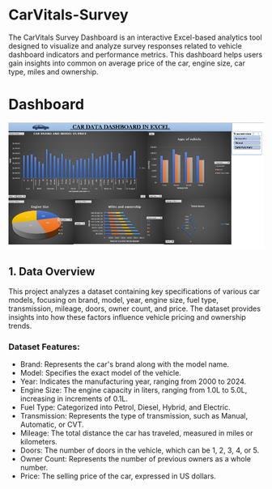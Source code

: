 # CarVitals-Survey
The CarVitals Survey Dashboard is an interactive Excel-based analytics tool designed to visualize and analyze survey responses related to vehicle dashboard indicators and performance metrics. This dashboard helps users gain insights into common on average price of the car, engine size, car type, miles and ownership.
# Dashboard
![image alt](https://github.com/LalithaSarma14/CarVitals-Survey/blob/87e10f65d6dc9885110ef6e02eaa372dbd5a1a01/car_dashboard_overall.png)
## 1. Data Overview
This project analyzes a dataset containing key specifications of various car models, focusing on brand, model, year, engine size, fuel type, transmission, mileage, doors, owner count, and price. The dataset provides insights into how these factors influence vehicle pricing and ownership trends.

### Dataset Features:
- Brand: Represents the car's brand along with the model name.
- Model: Specifies the exact model of the vehicle.
- Year: Indicates the manufacturing year, ranging from 2000 to 2024.
- Engine Size: The engine capacity in liters, ranging from 1.0L to 5.0L, increasing in increments of 0.1L.
- Fuel Type: Categorized into Petrol, Diesel, Hybrid, and Electric.
- Transmission: Represents the type of transmission, such as Manual, Automatic, or CVT.
- Mileage: The total distance the car has traveled, measured in miles or kilometers.
- Doors: The number of doors in the vehicle, which can be 1, 2, 3, 4, or 5.
- Owner Count: Represents the number of previous owners as a whole number.
- Price: The selling price of the car, expressed in US dollars.


